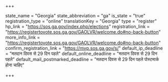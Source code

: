 +++

state_name = "Georgia"
state_abbreviation = "ga"
is_state = "true"
registration_type = "online"
translationKey = "Georgia"
type = "register"
hp_link = "https://sos.ga.gov/index.php/elections"
registration_link = "https://registertovote.sos.ga.gov/GAOLVR/welcome.do#no-back-button"
more_info_link = "https://registertovote.sos.ga.gov/GAOLVR/welcome.do#no-back-button"
confirm_registration_link = "https://mvp.sos.ga.gov/s/"
default_ip_deadline = "मतदान दिवस से 29 दिन पहले"
default_online_deadline = "मतदान दिवस से 29 दिन पहले"
default_mail_postmarked_deadline = "मतदान दिवस से 29 दिन पहले पोस्टमार्क होना चाहिए"

+++